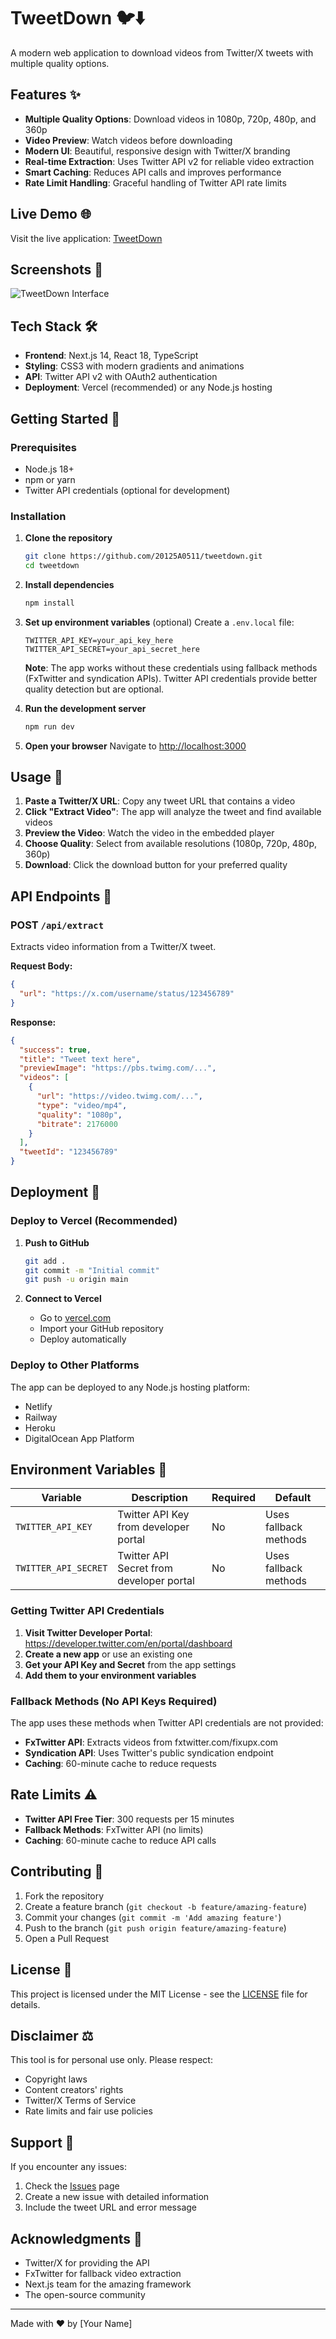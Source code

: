 # TweetDown 🐦⬇️

A modern web application to download videos from Twitter/X tweets with multiple quality options.

## Features ✨

- **Multiple Quality Options**: Download videos in 1080p, 720p, 480p, and 360p
- **Video Preview**: Watch videos before downloading
- **Modern UI**: Beautiful, responsive design with Twitter/X branding
- **Real-time Extraction**: Uses Twitter API v2 for reliable video extraction
- **Smart Caching**: Reduces API calls and improves performance
- **Rate Limit Handling**: Graceful handling of Twitter API rate limits

## Live Demo 🌐

Visit the live application: [TweetDown](https://tweetdown.vercel.app)

## Screenshots 📸

![TweetDown Interface](https://via.placeholder.com/800x400/1DA1F2/FFFFFF?text=TweetDown+Interface)

## Tech Stack 🛠️

- **Frontend**: Next.js 14, React 18, TypeScript
- **Styling**: CSS3 with modern gradients and animations
- **API**: Twitter API v2 with OAuth2 authentication
- **Deployment**: Vercel (recommended) or any Node.js hosting

## Getting Started 🚀

### Prerequisites

- Node.js 18+ 
- npm or yarn
- Twitter API credentials (optional for development)

### Installation

1. **Clone the repository**
   ```bash
   git clone https://github.com/20125A0511/tweetdown.git
   cd tweetdown
   ```

2. **Install dependencies**
   ```bash
   npm install
   ```

3. **Set up environment variables** (optional)
   Create a `.env.local` file:
   ```env
   TWITTER_API_KEY=your_api_key_here
   TWITTER_API_SECRET=your_api_secret_here
   ```
   
   **Note**: The app works without these credentials using fallback methods (FxTwitter and syndication APIs). Twitter API credentials provide better quality detection but are optional.

4. **Run the development server**
   ```bash
   npm run dev
   ```

5. **Open your browser**
   Navigate to [http://localhost:3000](http://localhost:3000)

## Usage 📖

1. **Paste a Twitter/X URL**: Copy any tweet URL that contains a video
2. **Click "Extract Video"**: The app will analyze the tweet and find available videos
3. **Preview the Video**: Watch the video in the embedded player
4. **Choose Quality**: Select from available resolutions (1080p, 720p, 480p, 360p)
5. **Download**: Click the download button for your preferred quality

## API Endpoints 🔌

### POST `/api/extract`

Extracts video information from a Twitter/X tweet.

**Request Body:**
```json
{
  "url": "https://x.com/username/status/123456789"
}
```

**Response:**
```json
{
  "success": true,
  "title": "Tweet text here",
  "previewImage": "https://pbs.twimg.com/...",
  "videos": [
    {
      "url": "https://video.twimg.com/...",
      "type": "video/mp4",
      "quality": "1080p",
      "bitrate": 2176000
    }
  ],
  "tweetId": "123456789"
}
```

## Deployment 🚀

### Deploy to Vercel (Recommended)

1. **Push to GitHub**
   ```bash
   git add .
   git commit -m "Initial commit"
   git push -u origin main
   ```

2. **Connect to Vercel**
   - Go to [vercel.com](https://vercel.com)
   - Import your GitHub repository
   - Deploy automatically

### Deploy to Other Platforms

The app can be deployed to any Node.js hosting platform:
- Netlify
- Railway
- Heroku
- DigitalOcean App Platform

## Environment Variables 🔧

| Variable | Description | Required | Default |
|----------|-------------|----------|---------|
| `TWITTER_API_KEY` | Twitter API Key from developer portal | No | Uses fallback methods |
| `TWITTER_API_SECRET` | Twitter API Secret from developer portal | No | Uses fallback methods |

### Getting Twitter API Credentials

1. **Visit Twitter Developer Portal**: https://developer.twitter.com/en/portal/dashboard
2. **Create a new app** or use an existing one
3. **Get your API Key and Secret** from the app settings
4. **Add them to your environment variables**

### Fallback Methods (No API Keys Required)

The app uses these methods when Twitter API credentials are not provided:
- **FxTwitter API**: Extracts videos from fxtwitter.com/fixupx.com
- **Syndication API**: Uses Twitter's public syndication endpoint
- **Caching**: 60-minute cache to reduce requests

## Rate Limits ⚠️

- **Twitter API Free Tier**: 300 requests per 15 minutes
- **Fallback Methods**: FxTwitter API (no limits)
- **Caching**: 60-minute cache to reduce API calls

## Contributing 🤝

1. Fork the repository
2. Create a feature branch (`git checkout -b feature/amazing-feature`)
3. Commit your changes (`git commit -m 'Add amazing feature'`)
4. Push to the branch (`git push origin feature/amazing-feature`)
5. Open a Pull Request

## License 📄

This project is licensed under the MIT License - see the [LICENSE](LICENSE) file for details.

## Disclaimer ⚖️

This tool is for personal use only. Please respect:
- Copyright laws
- Content creators' rights
- Twitter/X Terms of Service
- Rate limits and fair use policies

## Support 💬

If you encounter any issues:
1. Check the [Issues](https://github.com/20125A0511/tweetdown/issues) page
2. Create a new issue with detailed information
3. Include the tweet URL and error message

## Acknowledgments 🙏

- Twitter/X for providing the API
- FxTwitter for fallback video extraction
- Next.js team for the amazing framework
- The open-source community

---

Made with ❤️ by [Your Name] 